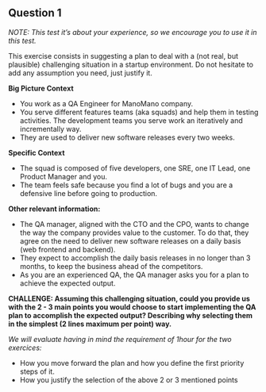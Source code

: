 ## Question 1

*NOTE: This test it’s about your experience, so we encourage you to use it in this test.*

This exercise consists in suggesting a plan to deal with a (not real, but plausible) challenging situation in a startup environment. Do not hesitate to add any assumption you need, just justify it.

**Big Picture Context**
 - You work as a QA Engineer for ManoMano company.
 - You serve different features teams (aka squads) and help them in testing activities. The development teams you serve work an iteratively and incrementally way.
 - They are used to deliver new software releases every two weeks.

**Specific Context**
 - The squad is composed of five developers, one SRE, one IT Lead, one Product Manager and you. 
 - The team feels safe because you find a lot of bugs and you are a defensive line before going to production.

**Other relevant information:**
 - The QA manager, aligned with the CTO and the CPO, wants to change the way the company provides value to the customer. To do that, they agree on the need to deliver new software releases on a daily basis (web frontend and backend).
 - They expect to accomplish the daily basis releases in no longer than 3 months, to keep the business ahead of the competitors.
 - As you are an experienced QA, the QA manager asks you for a plan to achieve the expected output.

**CHALLENGE: Assuming this challenging situation, could you provide us with the 2 - 3 main points you would choose to start implementing the QA plan to accomplish the expected output? Describing why selecting them in the simplest (2 lines maximum per  point) way.**

*We will evaluate having in mind the requirement of 1hour for the two exercices:*
 * How you move forward the plan and how you define the first priority steps of it.
 * How you justify the selection of the above 2 or 3 mentioned points
